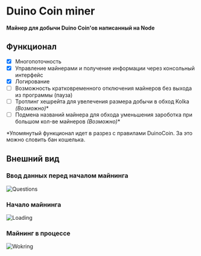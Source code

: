 # Duino Coin miner
**Майнер для добычи Duino Coin'ов написанный на Node**

## Функционал

- [x] Многопоточность
- [x] Управление майнерами и получение информации через консольный интерфейс
- [x] Логирование
- [ ] Возможность кратковременного отключения майнеров без выхода из программы (пауза)
- [ ] Тротлинг хешрейта для увелечения размера добычи в обход Kolka *(Возможно)**
- [ ] Подмена названий майнера для обхода уменьшения зароботка при большом кол-ве майнеров *(Возможно)**

*Упомянутый функционал идет в разрез с правилами DuinoCoin. За это можно словить бан кошелька.

## Внешний вид
### Ввод данных перед началом майнинга
![Questions](https://i.imgur.com/uPvNr5F.png)

### Начало майнинга
![Loading](https://imgur.com/hJDpBKF.png)

### Майнинг в процессе
![Wokring](https://imgur.com/SvPpZ10.png)

